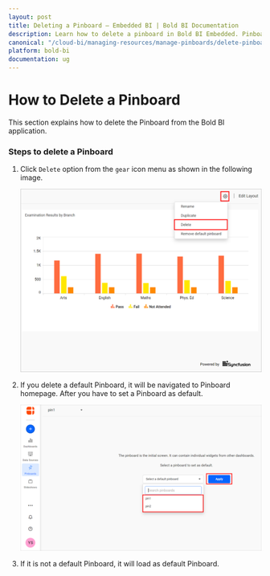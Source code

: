 ```yaml
---
layout: post
title: Deleting a Pinboard – Embedded BI | Bold BI Documentation
description: Learn how to delete a pinboard in Bold BI Embedded. Pinboard is a collection of widgets from various dashboards pinned to it.
canonical: "/cloud-bi/managing-resources/manage-pinboards/delete-pinboards/"
platform: bold-bi
documentation: ug
---
```


# How to Delete a Pinboard

This section explains how to delete the Pinboard from the Bold BI application.

### Steps to delete a Pinboard

1. Click `Delete` option from the `gear` icon menu as shown in the following image.

    ![Delete Option](/static/assets/embedded/managing-resources/manage-pinboards/images/delete-option.png#width=50%)

2. If you delete a default Pinboard, it will be navigated to Pinboard homepage. After you have to set a Pinboard as default.

    ![Applied Default](/static/assets/embedded/managing-resources/manage-pinboards/images/applied-default.png#width=50%)

3. If it is not a default Pinboard, it will load as default Pinboard.